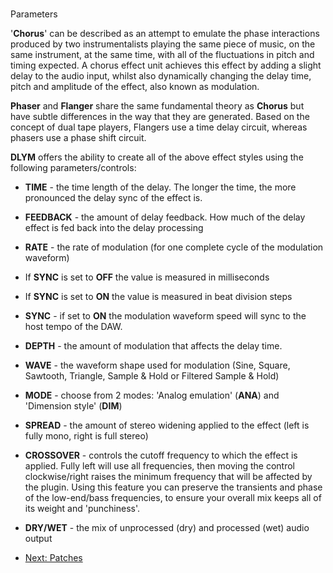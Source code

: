 #
Parameters

'**Chorus**' can be described as an attempt to emulate the phase interactions produced by two instrumentalists playing the same piece of music, on the same instrument, at the same time, with all of the fluctuations in pitch and timing expected. A chorus effect unit achieves this effect by adding a slight delay to the audio input, whilst also dynamically changing the delay time, pitch and amplitude of the effect, also known as modulation.

**Phaser** and **Flanger** share the same fundamental theory as **Chorus** but have subtle differences in the way that they are generated. Based on the concept of dual tape players, Flangers use a time delay circuit, whereas phasers use a phase shift circuit.

**DLYM** offers the ability to create all of the above effect styles using the following parameters/controls:

* **TIME** - the time length of the delay. The longer the time, the more pronounced the delay sync of the effect is.

* **FEEDBACK** - the amount of delay feedback. How much of the delay effect is fed back into the delay processing

* **RATE** - the rate of modulation \(for one complete cycle of the modulation waveform\)

* If **SYNC** is set to **OFF** the value is measured in milliseconds

* If **SYNC** is set to **ON** the value is measured in beat division steps

* **SYNC** - if set to **ON** the modulation waveform speed will sync to the host tempo of the DAW.

* **DEPTH** - the amount of modulation that affects the delay time.

* **WAVE** - the waveform shape used for modulation \(Sine, Square, Sawtooth, Triangle, Sample & Hold or Filtered Sample & Hold\)

* **MODE** - choose from 2 modes: 'Analog emulation' \(**ANA**\) and 'Dimension style' \(**DIM**\)

* **SPREAD** - the amount of stereo widening applied to the effect \(left is fully mono, right is full stereo\)

* **CROSSOVER** - controls the cutoff frequency to which the effect is applied. Fully left will use all frequencies, then moving the control clockwise/right raises the minimum frequency that will be affected by the plugin. Using this feature you can preserve the transients and phase of the low-end/bass frequencies, to ensure your overall mix keeps all of its weight and 'punchiness'.

* **DRY/WET** - the mix of unprocessed \(dry\) and processed \(wet\) audio output

* [Next: Patches](https://www.imaginando.pt/products/dlym/help/patches)



